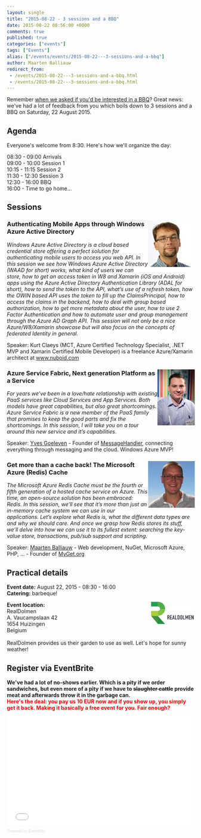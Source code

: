 ```yaml
---
layout: single
title: "2015-08-22 - 3 sessions and a BBQ"
date: 2015-08-22 08:56:00 +0000
comments: true
published: true
categories: ["events"]
tags: ["Events"]
alias: ["/events/events/2015-08-22---3-sessions-and-a-bbq"]
author: Maarten Balliauw
redirect_from:
 - /events/2015-08-22---3-sessions-and-a-bbq.html
 - /events/2015-08-22---3-sessions-and-a-bbq.html
---
```


<p>Remember <a href="http://us2.campaign-archive1.com/?u=47e1708de98684b0f393d63b3&amp;id=e7d964f782&amp;e=[UNIQID]">when we asked if you'd be interested in a BBQ</a>? Great news: we've had a lot of feedback from you which boils down to 3 sessions and a BBQ on Saturday, 22 August 2015.</p>
<h2>Agenda</h2>
<p>Everyone's welcome from 8:30. Here's how we'll organize the day:</p>
<p>08:30 - 09:00 Arrivals<br>09:00 - 10:00 Session 1<br>10:15 - 11:15 Session 2<br>11:30 - 12:30 Session 3<br>12:30 - 16:00 BBQ<br>16:00 - Time to go home...</p>
<h2>Sessions</h2>
<h3><img src="/assets/media/speakers/kurt-claeys2.jpg" alt="" align="right" width="125" height="125">Authenticating Mobile Apps through Windows Azure Active Directory</h3>
<p><em>Windows Azure Active Directory is a cloud based credential store offering a perfect solution for authenticating mobile users to access you web API. In this session we see how Windows Azure Active Directory (WAAD for short) works, what kind of users we can store, how to get an access token in W8 and Xamarin (iOS and Android) apps using the Azure Active Directory Authentication Library (ADAL for short), how to send the token to the API, what&rsquo;s use of a refresh token, how the OWIN based API uses the token to fill up the ClaimsPrincipal, how to access the claims in the backend, how to deal with group based authorization, how to get more metadata about the user, how to use 2 Factor Authentication and how to automate user and group management through the Azure AD Graph API. This session will not only be a nice Azure/W8/Xamarin showcase but will also focus on the concepts of federated Identity in general.</em></p>
<p>Speaker: Kurt Claeys (MCT, Azure Certified Technology Specialist, .NET MVP and Xamarin Certified Mobile Developer) is a freelance Azure/Xamarin architect at <a href="http://www.nuboid.com">www.nuboid.com</a></p>
<h3><img src="/assets/media/speakers/yves-goeleven.jpg" alt="" align="right" width="100" height="150">Azure Service Fabric, Next generation Platform as a Service</h3>
<p><em>For years we&rsquo;ve been in a love/hate relationship with existing PaaS services like Cloud Services and App Services. Both models have great capabilities, but also great shortcomings. Azure Service Fabric is a new member of the PaaS family that promises to keep the good parts and fix the shortcomings. In this session, I will take you on a tour around this new service and it&rsquo;s capabilities.</em></p>
<p>Speaker: <a href="http://www.twitter.com/yvesgoeleven">Yves Goeleven</a> -&nbsp;Founder of <a href="http://www.messagehandler.net">MessageHandler</a>, connecting everything through messaging and the cloud. Windows Azure MVP!</p>
<h3><img src="/assets/media/speakers/maarten-200x200.jpg" alt="" align="right" width="125" height="125">Get more than a cache back! The Microsoft Azure (Redis) Cache</h3>
<p><em>The Microsoft Azure Redis Cache must be the fourth or fifth generation of a hosted cache service on Azure. This time, an open-source solution has been embraced: Redis. In this session, we&rsquo;ll see that it&rsquo;s more than just an in-memory cache system we can use in our applications. Let&rsquo;s explore what Redis is, what the different data types are and why we should care. And once we grasp how Redis stores its stuff, we&rsquo;ll delve into how we can use it to its fullest extent: searching the key-value store, transactions, pub/sub support and scripting.</em></p>
<p>Speaker: <a href="http://www.twitter.com/maartenballiauw">Maarten Balliauw</a> -&nbsp;Web development, NuGet, Microsoft Azure, PHP, ... - Founder of <a href="http://www.myget.org">MyGet.org</a></p>
<h2>Practical details</h2>
<p><strong>Event date:</strong>&nbsp;August 22, 2015 - 08:30 - 16:00<br><strong>Catering:</strong> barbeque!</p>
<p><strong><a href="http://www.realdolmen.com" target="_blank"><img alt="" align="right" src="/assets/media/sponsors/logo-realdolmen.jpg" width="120" height="60"></a>Event location:<br></strong>RealDolmen<br>A. Vaucampslaan 42<br>1654 Huizingen<br>Belgium<br><br>RealDolmen provides us their garden to use as well. Let's hope for sunny weather!</p>
<h2>Register via EventBrite</h2>
<p><strong>We've had a lot of no-shows earlier. Which is a pity if we order sandwiches, but even more of a pity if we have to <span style="text-decoration: line-through;">slaughter cattle</span> provide meat and afterwards throw it in the garbage can.</strong><br><strong><span style="color: red;">Here's the deal: you pay us 10 EUR now and if you show up, you simply get it back. Making it basically a free event for you. Fair enough?</span></strong></p>
<div style="width: 100%; text-align: left;"><iframe src="//eventbrite.com/tickets-external?eid=17493953887&amp;ref=etckt" frameborder="0" height="293" width="100%" vspace="0" hspace="0" marginheight="5" marginwidth="5" scrolling="auto" allowtransparency="true"></iframe>
<div style="font-family: Helvetica, Arial; font-size: 10px; padding: 5px 0 5px; margin: 2px; width: 100%; text-align: left;"><a class="powered-by-eb" style="color: #dddddd; text-decoration: none;" target="_blank" href="http://www.eventbrite.com/r/etckt">Powered by Eventbrite</a></div>
</div>







